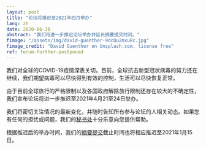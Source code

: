 ```yaml
---
layout: post
title: "论坛将推迟至2021年四月举办"
lang: zh
date: 2020-06-30
abstract: "我们将进一步推迟论坛举办并延长摘要提交时间。"
fimage: "/assets/img/david-guenther-9dcQu2mxuRc.jpg"
fimage_credit: "David Guenther on Unsplash.com, license free"
ref: forum-further-postponed
---
```

我们对全球的COVID-19疫情深表关切。目前，全球抗击新型冠状病毒的努力还在继续，我们期望病毒可以尽快得到有效的控制，生活可以尽快恢复正常。

由于目前全球旅行的严格限制以及各国政府解除旅行限制还存在较大的不确定性，我们宣布论坛将进一步推迟至2021年4月21至24日举办。

我们将密切关注情况的最新变化，并随时告知所有参与论坛的人相关动态。如果您有任何的担忧或问题，我们的[秘书处](/zh/about/sec)十分乐意向您提供帮助。

根据推迟后的举办时间，我们的[摘要提交](/zh/take-part/)截止时间也将相应推迟至2021年1月15日。